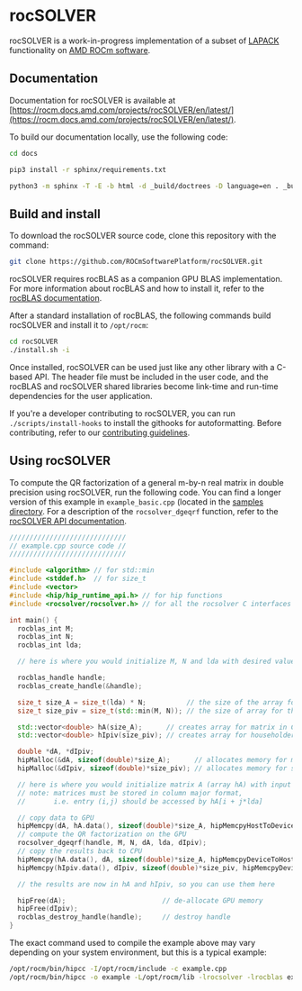# rocSOLVER

rocSOLVER is a work-in-progress implementation of a subset of
[LAPACK](https://www.netlib.org/lapack/) functionality on
[AMD ROCm software](https://rocm.docs.amd.com/).

## Documentation

Documentation for rocSOLVER is available at
[https://rocm.docs.amd.com/projects/rocSOLVER/en/latest/](https://rocm.docs.amd.com/projects/rocSOLVER/en/latest/).

To build our documentation locally, use the following code:

```bash
cd docs

pip3 install -r sphinx/requirements.txt

python3 -m sphinx -T -E -b html -d _build/doctrees -D language=en . _build/html
```

## Build and install

To download the rocSOLVER source code, clone this repository with the command:

```bash
git clone https://github.com/ROCmSoftwarePlatform/rocSOLVER.git
```

rocSOLVER requires rocBLAS as a companion GPU BLAS implementation. For more information about
rocBLAS and how to install it, refer to the
[rocBLAS documentation](https://rocm.docs.amd.com/projects/rocBLAS/).

After a standard installation of rocBLAS, the following commands build rocSOLVER and install it to
`/opt/rocm`:

```bash
cd rocSOLVER
./install.sh -i
```

Once installed, rocSOLVER can be used just like any other library with a C-based API. The header file must be included in the user code, and the rocBLAS and rocSOLVER shared libraries become link-time
and run-time dependencies for the user application.

If you're a developer contributing to rocSOLVER, you can run `./scripts/install-hooks` to install the githooks for autoformatting. Before contributing, refer to our
[contributing guidelines](./CONTRIBUTING.md).

## Using rocSOLVER

To compute the QR factorization of a general m-by-n real matrix in double precision using rocSOLVER,
run the following code. You can find a longer version of this example in `example_basic.cpp` (located in
the [samples directory](./clients/samples/). For a description of the `rocsolver_dgeqrf` function, refer to
the [rocSOLVER API documentation](https://rocm.docs.amd.com/projects/rocSOLVER/en/latest/api/lapack.html#rocsolver-type-geqrf).

```cpp
/////////////////////////////
// example.cpp source code //
/////////////////////////////

#include <algorithm> // for std::min
#include <stddef.h>  // for size_t
#include <vector>
#include <hip/hip_runtime_api.h> // for hip functions
#include <rocsolver/rocsolver.h> // for all the rocsolver C interfaces and type declarations

int main() {
  rocblas_int M;
  rocblas_int N;
  rocblas_int lda;

  // here is where you would initialize M, N and lda with desired values

  rocblas_handle handle;
  rocblas_create_handle(&handle);

  size_t size_A = size_t(lda) * N;          // the size of the array for the matrix
  size_t size_piv = size_t(std::min(M, N)); // the size of array for the Householder scalars

  std::vector<double> hA(size_A);      // creates array for matrix in CPU
  std::vector<double> hIpiv(size_piv); // creates array for householder scalars in CPU

  double *dA, *dIpiv;
  hipMalloc(&dA, sizeof(double)*size_A);      // allocates memory for matrix in GPU
  hipMalloc(&dIpiv, sizeof(double)*size_piv); // allocates memory for scalars in GPU

  // here is where you would initialize matrix A (array hA) with input data
  // note: matrices must be stored in column major format,
  //       i.e. entry (i,j) should be accessed by hA[i + j*lda]

  // copy data to GPU
  hipMemcpy(dA, hA.data(), sizeof(double)*size_A, hipMemcpyHostToDevice);
  // compute the QR factorization on the GPU
  rocsolver_dgeqrf(handle, M, N, dA, lda, dIpiv);
  // copy the results back to CPU
  hipMemcpy(hA.data(), dA, sizeof(double)*size_A, hipMemcpyDeviceToHost);
  hipMemcpy(hIpiv.data(), dIpiv, sizeof(double)*size_piv, hipMemcpyDeviceToHost);

  // the results are now in hA and hIpiv, so you can use them here

  hipFree(dA);                        // de-allocate GPU memory
  hipFree(dIpiv);
  rocblas_destroy_handle(handle);     // destroy handle
}
```

The exact command used to compile the example above may vary depending on your system
environment, but this is a typical example:

```bash
/opt/rocm/bin/hipcc -I/opt/rocm/include -c example.cpp
/opt/rocm/bin/hipcc -o example -L/opt/rocm/lib -lrocsolver -lrocblas example.o
```

